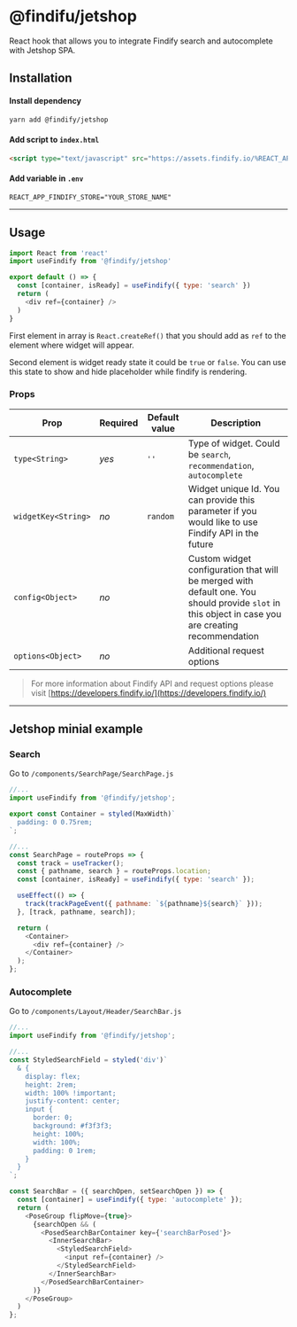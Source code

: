 # @findifu/jetshop
React hook that allows you to integrate Findify search and autocomplete with Jetshop SPA.

## Installation

#### Install dependency
```bash
yarn add @findify/jetshop
```

#### Add script to `index.html`
```html
<script type="text/javascript" src="https://assets.findify.io/%REACT_APP_FINDIFY_STORE%.min.js"></script>

```

#### Add variable in `.env`
```
REACT_APP_FINDIFY_STORE="YOUR_STORE_NAME"
```
---
## Usage
```javascript
import React from 'react'
import useFindify from '@findify/jetshop'

export default () => {
  const [container, isReady] = useFindify({ type: 'search' })
  return (
    <div ref={container} />
  )
}
```

First element in array is `React.createRef()` that you should add as `ref` to the element where widget will appear.

Second element is widget ready state it could be `true` or `false`. You can use this state to show and hide placeholder while findify is rendering.

### Props

| Prop | Required | Default value | Description |
|---|---|---|---|
| `type<String>` | *yes* | `''`| Type of widget. Could be `search`, `recommendation`, `autocomplete` |
| `widgetKey<String>` | *no* | `random`| Widget unique Id. You can provide this parameter if you would like to use Findify API in the future |
| `config<Object>` | *no* | | Custom widget configuration that will be merged with default one. You should provide `slot` in this object in case you are creating recommendation |
| `options<Object>` | *no* | | Additional request options |

> For more information about Findify API and request options please visit [https://developers.findify.io/](https://developers.findify.io/)


---
## Jetshop minial example

### Search
Go to `/components/SearchPage/SearchPage.js` 
```javascript
//...
import useFindify from '@findify/jetshop';

export const Container = styled(MaxWidth)`
  padding: 0 0.75rem;
`;

//...
const SearchPage = routeProps => {
  const track = useTracker();
  const { pathname, search } = routeProps.location;
  const [container, isReady] = useFindify({ type: 'search' });

  useEffect(() => {
    track(trackPageEvent({ pathname: `${pathname}${search}` }));
  }, [track, pathname, search]);

  return (
    <Container>
      <div ref={container} />
    </Container>
  );
};
```

### Autocomplete
Go to `/components/Layout/Header/SearchBar.js`
```javascript
//...
import useFindify from '@findify/jetshop';

//...
const StyledSearchField = styled('div')`
  & {
    display: flex;
    height: 2rem;
    width: 100% !important;
    justify-content: center;
    input {
      border: 0;
      background: #f3f3f3;
      height: 100%;
      width: 100%;
      padding: 0 1rem;
    }
  }
`;

const SearchBar = ({ searchOpen, setSearchOpen }) => {
  const [container] = useFindify({ type: 'autocomplete' });
  return (
    <PoseGroup flipMove={true}>
      {searchOpen && (
        <PosedSearchBarContainer key={'searchBarPosed'}>
          <InnerSearchBar>
            <StyledSearchField>
              <input ref={container} />
            </StyledSearchField>
          </InnerSearchBar>
        </PosedSearchBarContainer>
      )}
    </PoseGroup>
  )
};
```

